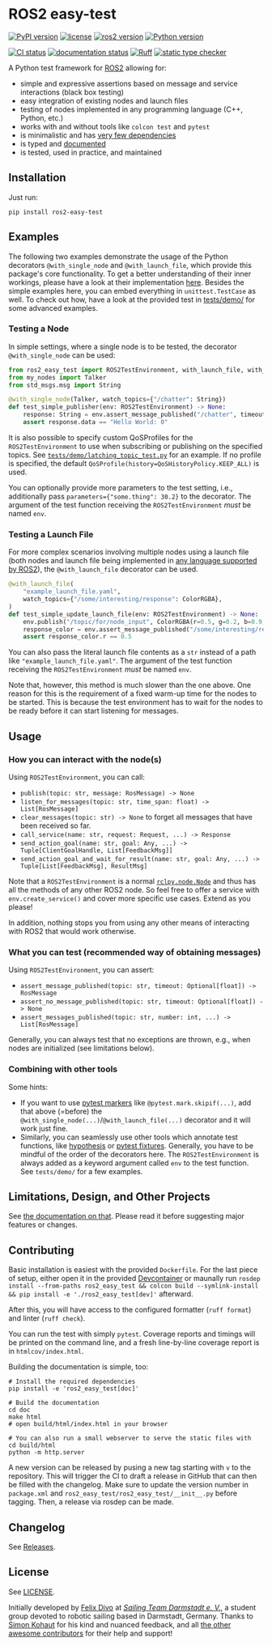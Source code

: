 # ROS2 easy-test

[![PyPI version](https://img.shields.io/pypi/v/ros2-easy-test.svg?color=blue)](https://pypi.org/project/ros2-easy-test/)
[![license](https://img.shields.io/pypi/l/ros2-easy-test.svg?color=blue)](https://github.com/felixdivo/ros2-easy-test/blob/main/LICENSE)
[![ros2 version](https://img.shields.io/badge/ROS2-Humble%20Hawksbill+-blue)](https://docs.ros.org/en/rolling/Releases.html)
[![Python version](https://img.shields.io/badge/python-3.8+%20(matching%20ROS)-blue)](https://devguide.python.org/versions/)

[![CI status](https://github.com/felixdivo/ros2-easy-test/actions/workflows/python-package.yaml/badge.svg)](https://github.com/felixdivo/ros2-easy-test/actions/workflows/python-package.yaml)
[![documentation status](https://readthedocs.org/projects/ros2-easy-test/badge/)](https://ros2-easy-test.readthedocs.io/en/latest/)
[![Ruff](https://img.shields.io/endpoint?url=https://raw.githubusercontent.com/astral-sh/ruff/main/assets/badge/v2.json)](https://github.com/astral-sh/ruff)
[![static type checker](https://img.shields.io/badge/static%20typing-mypy-black)](https://mypy-lang.org/)

A Python test framework for [ROS2](https://ros.org/) allowing for:
- simple and expressive assertions based on message and service interactions (black box testing)
- easy integration of existing nodes and launch files
- testing of nodes implemented in any programming language (C++, Python, etc.)
- works with and without tools like `colcon test` and `pytest`
- is minimalistic and has [very few dependencies](https://github.com/felixdivo/ros2-easy-test/blob/main/ros2_easy_test/package.xml)
- is typed and [documented](https://ros2-easy-test.readthedocs.io/en/latest/)
- is tested, used in practice, and maintained

## Installation

Just run:
```shell
pip install ros2-easy-test
```

## Examples

The following two examples demonstrate the usage of the Python decorators `@with_single_node` and `@with_launch_file`, which provide this package's core functionality.
To get a better understanding of their inner workings, please have a look at their implementation [here](ros2_easy_test/decorators.py).
Besides the simple examples here, you can embed everything in `unittest.TestCase` as well. 
To check out how, have a look at the provided test in [tests/demo/](tests/demo/) for some advanced examples.

### Testing a Node

In simple settings, where a single node is to be tested, the decorator `@with_single_node` can be used:

```python
from ros2_easy_test import ROS2TestEnvironment, with_launch_file, with_single_node
from my_nodes import Talker
from std_msgs.msg import String

@with_single_node(Talker, watch_topics={"/chatter": String})
def test_simple_publisher(env: ROS2TestEnvironment) -> None:
    response: String = env.assert_message_published("/chatter", timeout=5)
    assert response.data == "Hello World: 0"
```
It is also possible to specify custom QoSProfiles for the `ROS2TestEnvironment` to use when subscribing or publishing on the specified topics. See [`tests/demo/latching_topic_test.py`](tests/demo/latching_topic_test.py) for an example. If no profile is specified, the default `QoSProfile(history=QoSHistoryPolicy.KEEP_ALL)` is used.

You can optionally provide more parameters to the test setting, i.e., additionally pass `parameters={"some.thing": 30.2}` to the decorator.
The argument of the test function receiving the `ROS2TestEnvironment` *must* be named `env`.

### Testing a Launch File

For more complex scenarios involving multiple nodes using a launch file (both nodes and launch file being implemented in [any language supported by ROS2](https://docs.ros.org/en/rolling/How-To-Guides/Launch-file-different-formats.html)), the `@with_launch_file` decorator can be used.

```python
@with_launch_file(
    "example_launch_file.yaml",
    watch_topics={"/some/interesting/response": ColorRGBA},
)
def test_simple_update_launch_file(env: ROS2TestEnvironment) -> None:
    env.publish("/topic/for/node_input", ColorRGBA(r=0.5, g=0.2, b=0.9, a=1.0))
    response_color = env.assert_message_published("/some/interesting/response")
    assert response_color.r == 0.5
```

You can also pass the literal launch file contents as a `str` instead of a path like `"example_launch_file.yaml"`.
The argument of the test function receiving the `ROS2TestEnvironment` *must* be named `env`.

Note that, however, this method is much slower than the one above. 
One reason for this is the requirement of a fixed warm-up time for the nodes to be started. 
This is because the test environment has to wait for the nodes to be ready before it can start listening for messages.

## Usage

### How you can interact with the node(s)

Using `ROS2TestEnvironment`, you can call:
- `publish(topic: str, message: RosMessage) -> None`
- `listen_for_messages(topic: str, time_span: float) -> List[RosMessage]`
- `clear_messages(topic: str) -> None` to forget all messages that have been received so far.
- `call_service(name: str, request: Request, ...) -> Response`
- `send_action_goal(name: str, goal: Any, ...) -> Tuple[ClientGoalHandle, List[FeedbackMsg]]`
- `send_action_goal_and_wait_for_result(name: str, goal: Any, ...) -> Tuple[List[FeedbackMsg], ResultMsg]`

Note that a `ROS2TestEnvironment` is a normal [`rclpy.node.Node`](https://docs.ros2.org/latest/api/rclpy/api/node.html) and thus has all the methods of any other ROS2 node.
So feel free to offer a service with `env.create_service()` and cover more specific use cases.
Extend as you please!

In addition, nothing stops you from using any other means of interacting with ROS2 that would work otherwise.

### What you can test (recommended way of obtaining messages)

Using `ROS2TestEnvironment`, you can assert:
- `assert_message_published(topic: str, timeout: Optional[float]) -> RosMessage`
- `assert_no_message_published(topic: str, timeout: Optional[float]) -> None`
- `assert_messages_published(topic: str, number: int, ...) -> List[RosMessage]`

Generally, you can always test that no exceptions are thrown, e.g., when nodes are initialized (see limitations below).

### Combining with other tools

Some hints:
- If you want to use [pytest markers](https://docs.pytest.org/en/7.1.x/how-to/mark.html) like `@pytest.mark.skipif(...)`, add that above (=before) the `@with_single_node(...)`/`@with_launch_file(...)` decorator and it will work just fine.
- Similarly, you can seamlessly use other tools which annotate test functions, like [hypothesis](https://hypothesis.readthedocs.io/en/latest/) or [pytest fixtures](https://docs.pytest.org/en/6.2.x/fixture.html).
  Generally, you have to be mindful of the order of the decorators here.
  The `ROS2TestEnvironment` is always added as a keyword argument called `env` to the test function.
  See `tests/demo/` for a few examples.

## Limitations, Design, and Other Projects

See [the documentation on that](https://ros2-easy-test.readthedocs.io/en/latest/design_and_limits.html).
Please read it before suggesting major features or changes.

## Contributing

Basic installation is easiest with the provided `Dockerfile`.
For the last piece of setup, either open it in the provided [Devcontainer](https://code.visualstudio.com/docs/remote/containers) or maunally run `rosdep install --from-paths ros2_easy_test && colcon build --symlink-install && pip install -e './ros2_easy_test[dev]'` afterward.

After this, you will have access to the configured formatter (`ruff format`) and linter (`ruff check`).

You can run the test with simply `pytest`. Coverage reports and timings will be printed on the command line, and a fresh line-by-line coverage report is in `htmlcov/index.html`.

Building the documentation is simple, too:
```shell
# Install the required dependencies
pip install -e 'ros2_easy_test[doc]'

# Build the documentation
cd doc
make html
# open build/html/index.html in your browser

# You can also run a small webserver to serve the static files with
cd build/html
python -m http.server
```

A new version can be released by pusing a new tag starting with `v` to the repository.
This will trigger the CI to draft a release in GitHub that can then be filled with the changelog.
Make sure to update the version number in `package.xml` and `ros2_easy_test/ros2_easy_test/__init__.py` before tagging.
Then, a release via rosdep can be made.

## Changelog

See [Releases](https://github.com/felixdivo/ros2-easy-test/releases).

## License

See [LICENSE](LICENSE).

Initially developed by [Felix Divo](https://github.com/felixdivo) at [*Sailing Team Darmstadt e. V.*](https://www.st-darmstadt.de/), a student group devoted to robotic sailing based in Darmstadt, Germany.
Thanks to [Simon Kohaut](https://github.com/simon-kohaut) for his kind and nuanced feedback, and all [the other awesome contributors](https://github.com/felixdivo/ros2-easy-test/graphs/contributors) for their help and support!
